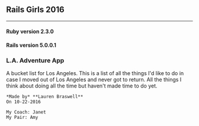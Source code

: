 ## Rails Girls 2016

---

#### Ruby version 2.3.0
#### Rails version 5.0.0.1

### L.A. Adventure App

A bucket list for Los Angeles. This is a list of all the things I'd like to do in case I moved out of Los Angeles and never got to return. All the things I think about doing all the time but haven't made time to do yet.

    *Made by* **Lauren Braswell**  
    On 10-22-2016  

    My Coach: Janet   
    My Pair: Amy
    
